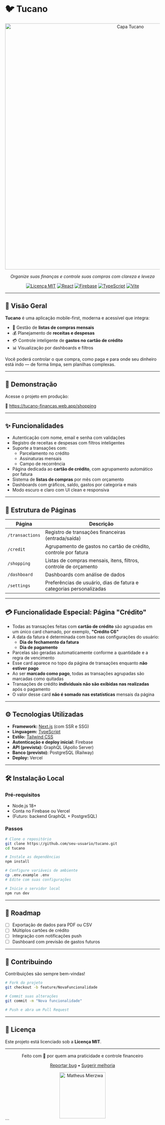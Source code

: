 # 🐦 Tucano

<div align="center">
  <img src="https://i.postimg.cc/kMLz6myM/img0.png" alt="Capa Tucano" width="800"/>
  
  <p><em>Organize suas finanças e controle suas compras com clareza e leveza</em></p>
  
  [![Licença MIT](https://img.shields.io/badge/Licença-MIT-blue.svg)](LICENSE)
  [![React](https://img.shields.io/badge/React-18.x-61DAFB.svg?logo=react)](https://reactjs.org/)
  [![Firebase](https://img.shields.io/badge/Firebase-9.x-FFCA28.svg?logo=firebase)](https://firebase.google.com/)
  [![TypeScript](https://img.shields.io/badge/TypeScript-5.x-3178C6.svg?logo=typescript)](https://www.typescriptlang.org/)
  [![Vite](https://img.shields.io/badge/Vite-4.x-646CFF.svg?logo=vite)](https://vitejs.dev/)
</div>

---

## 🌟 Visão Geral

**Tucano** é uma aplicação mobile-first, moderna e acessível que integra:

- 🛒 Gestão de **listas de compras mensais**
- 💰 Planejamento de **receitas e despesas**
- 💳 Controle inteligente de **gastos no cartão de crédito**
- 📊 Visualização por dashboards e filtros

Você poderá controlar o que compra, como paga e para onde seu dinheiro está indo — de forma limpa, sem planilhas complexas.

---

## 📱 Demonstração

Acesse o projeto em produção:

🔗 https://tucano-financas.web.app/shopping

---

## ✨ Funcionalidades

- Autenticação com nome, email e senha com validações
- Registro de receitas e despesas com filtros inteligentes
- Suporte a transações com:
  - Parcelamento no crédito
  - Assinaturas mensais
  - Campo de recorrência
- Página dedicada ao **cartão de crédito**, com agrupamento automático por fatura
- Sistema de **listas de compras** por mês com orçamento
- Dashboards com gráficos, saldo, gastos por categoria e mais
- Modo escuro e claro com UI clean e responsiva

---

## 🧩 Estrutura de Páginas

| Página         | Descrição                                                                 |
|----------------|---------------------------------------------------------------------------|
| `/transactions` | Registro de transações financeiras (entrada/saída)                       |
| `/credit`       | Agrupamento de gastos no cartão de crédito, controle por fatura          |
| `/shopping`     | Listas de compras mensais, itens, filtros, controle de orçamento         |
| `/dashboard`    | Dashboards com análise de dados                                          |
| `/settings`     | Preferências de usuário, dias de fatura e categorias personalizadas      |

---

## 💳 Funcionalidade Especial: Página "Crédito"

- Todas as transações feitas com **cartão de crédito** são agrupadas em um único card chamado, por exemplo, **"Crédito C6"**
- A data da fatura é determinada com base nas configurações do usuário:
  - **Dia de fechamento da fatura**
  - **Dia de pagamento**
- Parcelas são geradas automaticamente conforme a quantidade e a regra de vencimento
- Esse card aparece no topo da página de transações enquanto **não estiver pago**
- Ao ser **marcado como pago**, todas as transações agrupadas são marcadas como quitadas
- Transações de crédito **individuais não são exibidas nas realizadas** após o pagamento
- O valor desse card **não é somado nas estatísticas** mensais da página

---

## ⚙️ Tecnologias Utilizadas

- **Framework:** [Next.js](https://nextjs.org/) (com SSR e SSG)
- **Linguagem:** [TypeScript](https://www.typescriptlang.org/)
- **Estilo:** [Tailwind CSS](https://tailwindcss.com/)
- **Autenticação e deploy inicial:** Firebase
- **API (prevista):** GraphQL (Apollo Server)
- **Banco (previsto):** PostgreSQL (Railway)
- **Deploy:** Vercel

---

## 🛠️ Instalação Local

### Pré-requisitos

- Node.js 18+
- Conta no Firebase ou Vercel
- (Futuro: backend GraphQL + PostgreSQL)

### Passos

```bash
# Clone o repositório
git clone https://github.com/seu-usuario/tucano.git
cd tucano

# Instale as dependências
npm install

# Configure variáveis de ambiente
cp .env.example .env
# Edite com suas configurações

# Inicie o servidor local
npm run dev
```

---

## 🧪 Roadmap

- [ ] Exportação de dados para PDF ou CSV
- [ ] Múltiplos cartões de crédito
- [ ] Integração com notificações push
- [ ] Dashboard com previsão de gastos futuros

---

## 🤝 Contribuindo

Contribuições são sempre bem-vindas!

```bash
# Fork do projeto
git checkout -b feature/NovaFuncionalidade

# Commit suas alterações
git commit -m "Nova funcionalidade"

# Push e abra um Pull Request
```

---

## 📜 Licença

Este projeto está licenciado sob a **Licença MIT**.

---

<div align="center">
  <p>Feito com 💛 por quem ama praticidade e controle financeiro</p>
  <p><a href="https://github.com/seu-usuario/tucano/issues">Reportar bug</a> • <a href="https://github.com/seu-usuario/tucano/issues">Sugerir melhoria</a></p>
  <a href="https://github.com/MierzwaMatheus">
    <img src="https://avatars.githubusercontent.com/u/48134874?v=4" alt="Matheus Mierzwa" width="150"/>
  </a>
</div>
```
